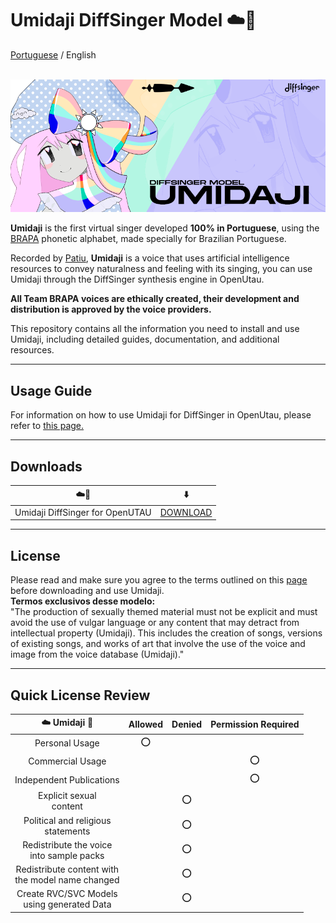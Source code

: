 ﻿# Umidaji DiffSinger Model ☁️🌈
[Portuguese](README.md) / English
<br/><br/>

![Umidaji Banner](/images/umi_banner.png)


**Umidaji** is the first virtual singer developed **100% in Portuguese**, using the [BRAPA](https://github.com/Team-BRAPA/BRAPA) phonetic alphabet, made specially for Brazilian Portuguese.<br/>

Recorded by [Patiu](https://patiu.carrd.co/), **Umidaji** is a voice that uses artificial intelligence resources to convey naturalness and feeling with its singing, you can use Umidaji through the DiffSinger synthesis engine in OpenUtau.<br>

**All Team BRAPA voices are ethically created, their development and distribution is approved by the voice providers.**<br>

This repository contains all the information you need to install and use Umidaji, including detailed guides, documentation, and additional resources.

***
## Usage Guide

For information on how to use Umidaji for DiffSinger in OpenUtau, please refer to [this page.](https://www.teambrapa.com.br/en/post/how-to-use-diffsinger-in-openutau)

***
## Downloads

| ☁️🌈 | ⬇️ |
| :---: | :---: |
| Umidaji DiffSinger for OpenUTAU | [DOWNLOAD](https://github.com/Team-BRAPA/Umidaji-DiffSinger/releases) |

***
## License

Please read and make sure you agree to the terms outlined on this [page](https://www.teambrapa.com.br/en/termos-de-uso) before downloading and use Umidaji.
<br/>
**Termos exclusivos desse modelo:**
<br/>
"The production of sexually themed material must not be explicit and must avoid the use of vulgar language or any content that may detract from intellectual property (Umidaji). This includes the creation of songs, versions of existing songs, and works of art that involve the use of the voice and image from the voice database (Umidaji)."


***

## Quick License Review

| ☁️ Umidaji 🌈 | Allowed | Denied | Permission Required |
| :---: | :---: | :---: | :---: |
| Personal Usage  | ⭕ | | |
| Commercial Usage | | | ⭕ | |
| Independent Publications | | | ⭕ | |
| Explicit sexual <br> content | | ⭕ |  |
| Political and religious <br> statements | | ⭕ |  |
| Redistribute the voice <br> into sample packs | | ⭕ |  |
| Redistribute content with <br> the model name changed | | ⭕ |  |
| Create RVC/SVC Models <br> using generated Data | | ⭕ |  |
